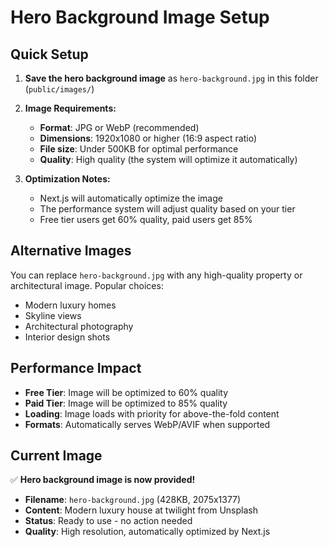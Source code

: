 # Hero Background Image Setup

## Quick Setup

1. **Save the hero background image** as `hero-background.jpg` in this folder (`public/images/`)

2. **Image Requirements:**
   - **Format**: JPG or WebP (recommended)
   - **Dimensions**: 1920x1080 or higher (16:9 aspect ratio)
   - **File size**: Under 500KB for optimal performance
   - **Quality**: High quality (the system will optimize it automatically)

3. **Optimization Notes:**
   - Next.js will automatically optimize the image
   - The performance system will adjust quality based on your tier
   - Free tier users get 60% quality, paid users get 85%

## Alternative Images

You can replace `hero-background.jpg` with any high-quality property or architectural image. Popular choices:
- Modern luxury homes
- Skyline views  
- Architectural photography
- Interior design shots

## Performance Impact

- **Free Tier**: Image will be optimized to 60% quality
- **Paid Tier**: Image will be optimized to 85% quality
- **Loading**: Image loads with priority for above-the-fold content
- **Formats**: Automatically serves WebP/AVIF when supported

## Current Image

✅ **Hero background image is now provided!**
- **Filename**: `hero-background.jpg` (428KB, 2075x1377)
- **Content**: Modern luxury house at twilight from Unsplash  
- **Status**: Ready to use - no action needed
- **Quality**: High resolution, automatically optimized by Next.js